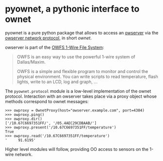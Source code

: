 # pyownet, a pythonic interface to ownet

pyownet is a pure python package that allows to access an 
[owserver](http://owfs.org/index.php?page=owserver_protocol) via the 
[owserver network protocol](http://owfs.org/index.php?page=owserver-protocol),
in short _ownet_.

owserver is part of the [OWFS 1-Wire File System](http://owfs.org):
> OWFS is an easy way to use the powerful 1-wire system of Dallas/Maxim.
>
> OWFS is a simple and flexible program to monitor and control the physical
> environment. You can write scripts to read temperature, flash lights, write
> to an LCD, log and graph, ...

The `pyownet.protocol` module is a low-level implementation of the ownet
protocol. Interaction with an owserver takes place via a proxy object whose
methods correspond to ownet messages:

```
>>> owproxy = OwnetProxy(host="owserver.example.com", port=4304)
>>> owproxy.ping()
>>> owproxy.dir()
['/10.67C6697351FF/', '/05.4AEC29CDBAAB/']
>>> owproxy.present('/10.67C6697351FF/temperature')
True
>>> owproxy.read('/10.67C6697351FF/temperature')
'     91.6195'
```

Higher level modules will follow, providing OO access to sensors on the 1-wire
network.
